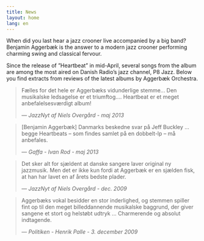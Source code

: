 ```yaml
---
title: News
layout: home
lang: en
---
```


When did you last hear a jazz crooner live accompanied by a big band? Benjamin
Aggerbæk is the answer to a modern jazz crooner performing charming swing and
classical fervour.

Since the release of ”Heartbeat” in mid-April, several songs from the album are
among the most aired on Danish Radio’s jazz channel, P8 Jazz. Below you find
extracts from reviews of the latest albums by Aggerbæk Orchestra.

> Fælles for det hele er Aggerbæks vidunderlige stemme... Den
> musikalske ledsagelse er et triumftog.... Heartbeat er et meget
> anbefalelsesværdigt album!
>
> &mdash; *JazzNyt af Niels Overgård - maj 2013*


> [Benjamin Aggerbæk] Danmarks beskedne svar på Jeff Buckley … begge Heartbeats – som findes samlet på en dobbelt-lp – må anbefales.
>
> &mdash; *Gaffa - Ivan Rod - maj 2013*



> Det sker alt for sjældent at danske sangere laver original ny
> jazzmusik. Men det er ikke kun fordi at Aggerbæk er en sjælden fisk,
> at han har lavet en af årets bedste plader.
>
> &mdash; *JazzNyt af Niels Overgård - dec. 2009*


> Aggerbæks vokal besidder en stor inderlighed, og stemmen spiller
> fint op til den meget billeddannende musikalske baggrund, der giver
> sangene et stort og helstøbt udtryk ... Charmerende og absolut
> indtagende.
>
> &mdash; *Politiken - Henrik Palle - 3. december 2009*
